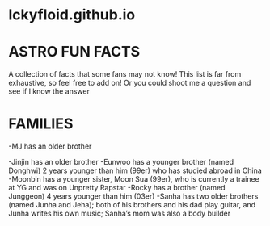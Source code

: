 # lckyfloid.github.io
# **ASTRO FUN FACTS** 

A collection of facts that some fans may not know! This list is far from exhaustive, so feel free to add on! Or you could shoot me a question and see if I know the answer
>
# **FAMILIES**

-MJ has an older brother

-Jinjin has an older brother
-Eunwoo has a younger brother (named Donghwi) 2 years younger than him (99er) who has studied abroad in China
-Moonbin has a younger sister, Moon Sua (99er), who is currently a trainee at YG and was on Unpretty Rapstar
-Rocky has a brother (named Junggeon) 4 years younger than him (03er) 
-Sanha has two older brothers (named Junha and Jeha); both of his brothers and his dad play guitar, and Junha writes his own music; Sanha’s mom was also a body builder
